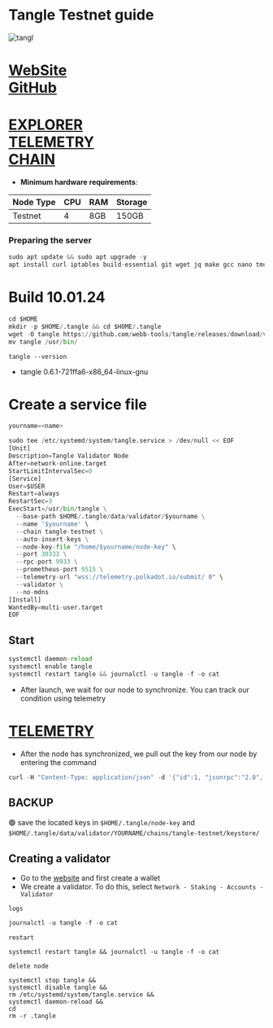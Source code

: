 # Tangle Testnet guide

![tangl](https://github.com/obajay/nodes-Guides/assets/44331529/78b39cb8-33de-4b55-ba66-852527e5a29d)


[WebSite](https://www.tangle.tools/)\
[GitHub](https://github.com/webb-tools/tangle/blob/d12e316d7c7f64fdcc76842e03944a43221285d8/chainspecs/testnet/tangle-standalone.json)
=
[EXPLORER](https://explorer.tangle.tools/?ref=blog.webb.tools) \
[TELEMETRY](https://telemetry.polkadot.io/#list/0x3d22af97d919611e03bbcbda96f65988758865423e89b2d99547a6bb61452db3) \
[CHAIN](https://polkadot.js.org/apps/?rpc=wss%3A%2F%2Ftestnet-rpc.tangle.tools#/staking)
=

- **Minimum hardware requirements**:

| Node Type |CPU | RAM  | Storage  | 
|-----------|----|------|----------|
| Testnet   |   4|  8GB | 150GB    |

### Preparing the server
```python
sudo apt update && sudo apt upgrade -y
apt install curl iptables build-essential git wget jq make gcc nano tmux htop nvme-cli pkg-config libssl-dev libleveldb-dev tar clang bsdmainutils ncdu unzip libleveldb-dev -y
```

# Build 10.01.24
```python
cd $HOME
mkdir -p $HOME/.tangle && cd $HOME/.tangle
wget -O tangle https://github.com/webb-tools/tangle/releases/download/v0.6.1/tangle-testnet-linux-amd64 && chmod +x tangle
mv tangle /usr/bin/
```

`tangle --version`
- tangle 0.6.1-721ffa6-x86_64-linux-gnu


# Create a service file
```python
yourname=<name>
```
```python
sudo tee /etc/systemd/system/tangle.service > /dev/null << EOF
[Unit]
Description=Tangle Validator Node
After=network-online.target
StartLimitIntervalSec=0
[Service]
User=$USER
Restart=always
RestartSec=3
ExecStart=/usr/bin/tangle \
  --base-path $HOME/.tangle/data/validator/$yourname \
  --name '$yourname' \
  --chain tangle-testnet \
  --auto-insert-keys \
  --node-key-file "/home/$yourname/node-key" \
  --port 30333 \
  --rpc-port 9933 \
  --prometheus-port 9515 \
  --telemetry-url "wss://telemetry.polkadot.io/submit/ 0" \
  --validator \
  --no-mdns
[Install]
WantedBy=multi-user.target
EOF
```

## Start
```python
systemctl daemon-reload
systemctl enable tangle
systemctl restart tangle && journalctl -u tangle -f -o cat
```

- After launch, we wait for our node to synchronize. You can track our condition using telemetry

[TELEMETRY](https://telemetry.polkadot.io/#list/0x3d22af97d919611e03bbcbda96f65988758865423e89b2d99547a6bb61452db3)
=

- After the node has synchronized, we pull out the key from our node by entering the command
```python
curl -H "Content-Type: application/json" -d '{"id":1, "jsonrpc":"2.0", "method": "author_rotateKeys", "params":[]}' http://localhost:9933
```

## BACKUP
🟢 save the located keys in `$HOME/.tangle/node-key` and `$HOME/.tangle/data/validator/YOURNAME/chains/tangle-testnet/keystore/`

## Creating a validator
- Go to the [website](https://polkadot.js.org/apps/?rpc=wss%3A%2F%2Ftestnet-rpc.tangle.tools#/staking/actions) and first create a wallet
- We create a validator. To do this, select `Network - Staking - Accounts - Validator`

`logs`
```python
journalctl -u tangle -f -o cat
```
`restart`
```
systemctl restart tangle && journalctl -u tangle -f -o cat
```
`delete node`
```
systemctl stop tangle &&
systemctl disable tangle &&
rm /etc/systemd/system/tangle.service &&
systemctl daemon-reload &&
cd
rm -r .tangle
```
